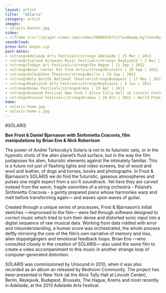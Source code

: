 ```yaml
---
layout: artist
title:  "Sólaris"
category: artist
images:
- solaris-banner.jpg
video:
- <iframe src="//player.vimeo.com/video/30806639?title=0&amp;byline=0&amp;portrait=0&amp;color=ff555d" width="212" height="119" frameborder="0" webkitallowfullscreen mozallowfullscreen allowfullscreen></iframe>
soundcloud:
press-kit: bogus.zip 
past-dates:
- <strong>Adelaide Arts Festival</strong> Adelaide | 15 Mar | 2013
- <strong>Iceland Airwaves Music Festival</strong> Reykjavík | 3 Nov | 2012
- <strong>Todays Art Festival</strong>The Hague | 21 Sep | 2012
- <strong>Bozar Center For Fine Arts</strong>Brussels | 20 Sep | 2012
- <strong>Volksbühne Theatre</strong>Berlin | 19 Sep | 2012
- <strong>Béla Bartók National Theatre</strong>Budapest | 17 May | 2012
- <strong>Reykjavík Arts Festival</strong>Reykjavík | 4 Jun | 2011
- <strong>Donau Festival</strong>Krems | 29 Apr | 2011
- <strong>Unsound Festival New York | Alice Tully Hall at Lincoln Center</strong> New York | 7 Apr | 2011
- <strong>Unsound Festival</strong>Krakow | 24 Oct | 2012 | World Premiere
home:
- solaris-home.jpg
- solaris-home-c.jpg
---
```


#SÓLARIS

**Ben Frost & Daniel Bjarnason with Sinfonietta Cracovia, film manipulations by Brian Eno & Nick Robertson**

The power of Andrei Tarkovsky’s Solaris is not in its futuristic sets, or in the hypnotic shots of the alien planet’s fluid surface, but in the way the film juxtaposes his alien, futuristic elements against the intimately familiar. This is a future not just of flashing lights and video screens, but of wood and wool and leather, of dogs and horses, books and photographs. In Frost & Bjarnason’s SÓLARIS we do find the futuristic, gaseous atmospheres and pulses one might expect from a sci-fi soundtrack. Yet here they are carved instead from the warm, fragile sonorities of a string orchestra - Poland’s Sinfonietta Cracovia - a gently prepared piano whose harmonies warp and melt before transforming again— and waves upon waves of guitar.

Created through a unique series of processes, Frost & Bjarnason’s initial sketches —improvised to the film— were fed through software designed to correct music which tried to turn their dense and distorted sonic input into a digital sequence of raw musical data. Working from data riddled with error and misunderstanding, a human score was orchestrated, the whole process deftly mirroring the core of the film’s own narrative of memory and loss, alien doppelgängers and emotional feedback loops. Brian Eno —who consulted closely in the creation of SÓLARIS— also used the same film to create a video accompaniment to this music in another strange loop of computer-generated distortion.

*SÓLARIS* was commissioned by Unsound in 2010, when it was also recorded as an album an released by Bedroom Community. The project has been presented in New York (at the Alice Tully Hall at Lincoln Center), Berlin, Reykjavik, Budapest, Brussels, The Hague, Krems and most recently in Adelaide, at the 2013 Adelaide Arts Festival.


